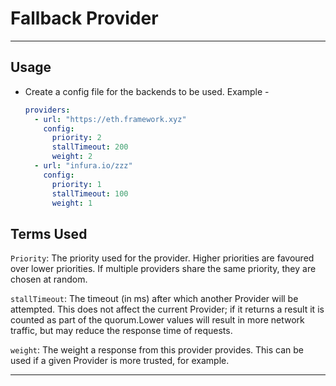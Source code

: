 # Fallback Provider

---

## Usage

- Create a config file for the backends to be used. Example -

  ```yaml
  providers:
    - url: "https://eth.framework.xyz"
      config:
        priority: 2
        stallTimeout: 200
        weight: 2
    - url: "infura.io/zzz"
      config:
        priority: 1
        stallTimeout: 100
        weight: 1
  ```

## Terms Used

`Priority`: The priority used for the provider. Higher priorities are favoured over lower priorities. If multiple providers share the same priority, they are chosen at random.

`stallTimeout`: The timeout (in ms) after which another Provider will be attempted. This does not affect the current Provider; if it returns a result it is counted as part of the quorum.Lower values will result in more network traffic, but may reduce the response time of requests.

`weight`: The weight a response from this provider provides. This can be used if a given Provider is more trusted, for example.

---
